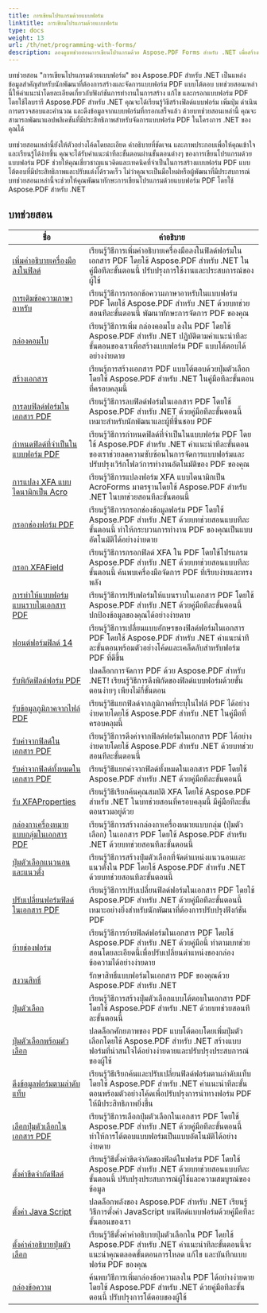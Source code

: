 ```yaml
---
title: การเขียนโปรแกรมด้วยแบบฟอร์ม
linktitle: การเขียนโปรแกรมด้วยแบบฟอร์ม
type: docs
weight: 13
url: /th/net/programming-with-forms/
description: ลองดูบทช่วยสอนการเขียนโปรแกรมด้วย Aspose.PDF Forms สำหรับ .NET เพื่อสร้างและจัดการแบบฟอร์มเชิงโต้ตอบในไฟล์ PDF ของคุณ
---
```

บทช่วยสอน "การเขียนโปรแกรมด้วยแบบฟอร์ม" ของ Aspose.PDF สำหรับ .NET เป็นแหล่งข้อมูลสำคัญสำหรับนักพัฒนาที่ต้องการสร้างและจัดการแบบฟอร์ม PDF แบบโต้ตอบ บทช่วยสอนเหล่านี้ให้คำแนะนำโดยละเอียดเกี่ยวกับฟังก์ชันการทำงานในการสร้าง แก้ไข และกรอกแบบฟอร์ม PDF โดยใช้ไลบรารี Aspose.PDF สำหรับ .NET คุณจะได้เรียนรู้วิธีสร้างฟิลด์แบบฟอร์ม เพิ่มปุ่ม ดำเนินการตรวจสอบและคำนวณ และดึงข้อมูลจากแบบฟอร์มที่กรอกเสร็จแล้ว ด้วยบทช่วยสอนเหล่านี้ คุณจะสามารถพัฒนาแอปพลิเคชันที่มีประสิทธิภาพสำหรับจัดการแบบฟอร์ม PDF ในโครงการ .NET ของคุณได้

บทช่วยสอนเหล่านี้ยังให้ตัวอย่างโค้ดโดยละเอียด คำอธิบายที่ชัดเจน และภาพประกอบเพื่อให้คุณเข้าใจและเรียนรู้ได้ง่ายขึ้น คุณจะได้รับคำแนะนำทีละขั้นตอนผ่านขั้นตอนต่างๆ ของการเขียนโปรแกรมด้วยแบบฟอร์ม PDF ช่วยให้คุณเชี่ยวชาญแนวคิดและเทคนิคที่จำเป็นในการสร้างแบบฟอร์ม PDF แบบโต้ตอบที่มีประสิทธิภาพและปรับแต่งได้รวดเร็ว ไม่ว่าคุณจะเป็นมือใหม่หรือผู้พัฒนาที่มีประสบการณ์ บทช่วยสอนเหล่านี้จะช่วยให้คุณพัฒนาทักษะการเขียนโปรแกรมด้วยแบบฟอร์ม PDF โดยใช้ Aspose.PDF สำหรับ .NET

## บทช่วยสอน
| ชื่อ | คำอธิบาย |
| --- | --- | 
| [เพิ่มคำอธิบายเครื่องมือลงในฟิลด์](./add-tooltip-to-field/) | เรียนรู้วิธีการเพิ่มคำอธิบายเครื่องมือลงในฟิลด์ฟอร์มในเอกสาร PDF โดยใช้ Aspose.PDF สำหรับ .NET ในคู่มือทีละขั้นตอนนี้ ปรับปรุงการใช้งานและประสบการณ์ของผู้ใช้ |  
| [การเติมข้อความภาษาอาหรับ](./arabic-text-filling/) | เรียนรู้วิธีการกรอกข้อความภาษาอาหรับในแบบฟอร์ม PDF โดยใช้ Aspose.PDF สำหรับ .NET ด้วยบทช่วยสอนทีละขั้นตอนนี้ พัฒนาทักษะการจัดการ PDF ของคุณ |  
| [กล่องคอมโบ](./combo-box/) | เรียนรู้วิธีการเพิ่ม กล่องคอมโบ ลงใน PDF โดยใช้ Aspose.PDF สำหรับ .NET ปฏิบัติตามคำแนะนำทีละขั้นตอนของเราเพื่อสร้างแบบฟอร์ม PDF แบบโต้ตอบได้อย่างง่ายดาย |  
| [สร้างเอกสาร](./create-doc/) | เรียนรู้การสร้างเอกสาร PDF แบบโต้ตอบด้วยปุ่มตัวเลือกโดยใช้ Aspose.PDF สำหรับ .NET ในคู่มือทีละขั้นตอนที่ครอบคลุมนี้ |  
| [การลบฟิลด์ฟอร์มในเอกสาร PDF](./delete-form-field/) | เรียนรู้วิธีการลบฟิลด์ฟอร์มในเอกสาร PDF โดยใช้ Aspose.PDF สำหรับ .NET ด้วยคู่มือทีละขั้นตอนนี้ เหมาะสำหรับนักพัฒนาและผู้ที่ชื่นชอบ PDF |  
| [กำหนดฟิลด์ที่จำเป็นในแบบฟอร์ม PDF](./determine-required-field/) | เรียนรู้วิธีการกำหนดฟิลด์ที่จำเป็นในแบบฟอร์ม PDF โดยใช้ Aspose.PDF สำหรับ .NET คำแนะนำทีละขั้นตอนของเราช่วยลดความซับซ้อนในการจัดการแบบฟอร์มและปรับปรุงเวิร์กโฟลว์การทำงานอัตโนมัติของ PDF ของคุณ |  
| [การแปลง XFA แบบไดนามิกเป็น Acro](./dynamic-xfa-to-acro-form/) | เรียนรู้วิธีการแปลงฟอร์ม XFA แบบไดนามิกเป็น AcroForms มาตรฐานโดยใช้ Aspose.PDF สำหรับ .NET ในบทช่วยสอนทีละขั้นตอนนี้ |  
| [กรอกช่องฟอร์ม PDF](./fill-form-field/) | เรียนรู้วิธีการกรอกช่องข้อมูลฟอร์ม PDF โดยใช้ Aspose.PDF สำหรับ .NET ด้วยบทช่วยสอนแบบทีละขั้นตอนนี้ ทำให้กระบวนการทำงาน PDF ของคุณเป็นแบบอัตโนมัติได้อย่างง่ายดาย |  
| [กรอก XFAField](./fill-xfafields/) | เรียนรู้วิธีการกรอกฟิลด์ XFA ใน PDF โดยใช้โปรแกรม Aspose.PDF สำหรับ .NET ด้วยบทช่วยสอนแบบทีละขั้นตอนนี้ ค้นพบเครื่องมือจัดการ PDF ที่เรียบง่ายและทรงพลัง |  
| [การทำให้แบบฟอร์มแบนราบในเอกสาร PDF](./flatten-forms/) | เรียนรู้วิธีการปรับฟอร์มให้แบนราบในเอกสาร PDF โดยใช้ Aspose.PDF สำหรับ .NET ด้วยคู่มือทีละขั้นตอนนี้ ปกป้องข้อมูลของคุณได้อย่างง่ายดาย |  
| [ฟอนต์ฟอร์มฟิลด์ 14](./form-field-font-14/) | เรียนรู้วิธีการเปลี่ยนแบบอักษรของฟิลด์ฟอร์มในเอกสาร PDF โดยใช้ Aspose.PDF สำหรับ .NET คำแนะนำทีละขั้นตอนพร้อมตัวอย่างโค้ดและเคล็ดลับสำหรับฟอร์ม PDF ที่ดีขึ้น |  
| [รับพิกัดฟิลด์ฟอร์ม PDF](./get-coordinates/) | ปลดล็อกการจัดการ PDF ด้วย Aspose.PDF สำหรับ .NET! เรียนรู้วิธีการดึงพิกัดของฟิลด์แบบฟอร์มด้วยขั้นตอนง่ายๆ เพียงไม่กี่ขั้นตอน |  
| [รับข้อมูลภูมิภาคจากไฟล์ PDF](./get-fields-from-region/) | เรียนรู้วิธีแยกฟิลด์จากภูมิภาคที่ระบุในไฟล์ PDF ได้อย่างง่ายดายโดยใช้ Aspose.PDF สำหรับ .NET ในคู่มือที่ครอบคลุมนี้ |  
| [รับค่าจากฟิลด์ในเอกสาร PDF](./get-value-from-field/) | เรียนรู้วิธีการดึงค่าจากฟิลด์ฟอร์มในเอกสาร PDF ได้อย่างง่ายดายโดยใช้ Aspose.PDF สำหรับ .NET ด้วยบทช่วยสอนทีละขั้นตอนนี้ |  
| [รับค่าจากฟิลด์ทั้งหมดในเอกสาร PDF](./get-values-from-all-fields/) | เรียนรู้วิธีแยกค่าจากฟิลด์ทั้งหมดในเอกสาร PDF โดยใช้ Aspose.PDF สำหรับ .NET ด้วยคู่มือทีละขั้นตอนนี้ |  
| [รับ XFAProperties](./get-xfaproperties/) | เรียนรู้วิธีเรียกค้นคุณสมบัติ XFA โดยใช้ Aspose.PDF สำหรับ .NET ในบทช่วยสอนที่ครอบคลุมนี้ มีคู่มือทีละขั้นตอนรวมอยู่ด้วย |  
| [กล่องกาเครื่องหมายแบบกลุ่มในเอกสาร PDF](./grouped-check-boxes/) | เรียนรู้วิธีการสร้างกล่องกาเครื่องหมายแบบกลุ่ม (ปุ่มตัวเลือก) ในเอกสาร PDF โดยใช้ Aspose.PDF สำหรับ .NET ด้วยบทช่วยสอนทีละขั้นตอนนี้ |  
| [ปุ่มตัวเลือกแนวนอนและแนวตั้ง](./horizontally-and-vertically-radio-buttons/) | เรียนรู้วิธีการสร้างปุ่มตัวเลือกที่จัดตำแหน่งแนวนอนและแนวตั้งใน PDF โดยใช้ Aspose.PDF สำหรับ .NET ด้วยบทช่วยสอนทีละขั้นตอนนี้ |  
| [ปรับเปลี่ยนฟอร์มฟิลด์ในเอกสาร PDF](./modify-form-field/) | เรียนรู้วิธีการปรับเปลี่ยนฟิลด์ฟอร์มในเอกสาร PDF โดยใช้ Aspose.PDF สำหรับ .NET ด้วยคู่มือทีละขั้นตอนนี้ เหมาะอย่างยิ่งสำหรับนักพัฒนาที่ต้องการปรับปรุงฟังก์ชัน PDF |  
| [ย้ายช่องฟอร์ม](./move-form-field/) | เรียนรู้วิธีการย้ายฟิลด์ฟอร์มในเอกสาร PDF โดยใช้ Aspose.PDF สำหรับ .NET ด้วยคู่มือนี้ ทำตามบทช่วยสอนโดยละเอียดนี้เพื่อปรับเปลี่ยนตำแหน่งของกล่องข้อความได้อย่างง่ายดาย |  
| [สงวนสิทธิ์](./preserve-rights/) | รักษาสิทธิ์แบบฟอร์มในเอกสาร PDF ของคุณด้วย Aspose.PDF สำหรับ .NET |  
| [ปุ่มตัวเลือก](./radio-button/) | เรียนรู้วิธีการสร้างปุ่มตัวเลือกแบบโต้ตอบในเอกสาร PDF โดยใช้ Aspose.PDF สำหรับ .NET ด้วยบทช่วยสอนทีละขั้นตอนนี้ |  
| [ปุ่มตัวเลือกพร้อมตัวเลือก](./radio-button-with-options/) | ปลดล็อกศักยภาพของ PDF แบบโต้ตอบโดยเพิ่มปุ่มตัวเลือกโดยใช้ Aspose.PDF สำหรับ .NET สร้างแบบฟอร์มที่น่าสนใจได้อย่างง่ายดายและปรับปรุงประสบการณ์ของผู้ใช้ |  
| [ดึงข้อมูลฟอร์มตามลำดับแท็บ](./retrieve-form-field-in-tab-order/) | เรียนรู้วิธีเรียกค้นและปรับเปลี่ยนฟิลด์ฟอร์มตามลำดับแท็บโดยใช้ Aspose.PDF สำหรับ .NET คำแนะนำทีละขั้นตอนพร้อมตัวอย่างโค้ดเพื่อปรับปรุงการนำทางฟอร์ม PDF ให้มีประสิทธิภาพยิ่งขึ้น |  
| [เลือกปุ่มตัวเลือกในเอกสาร PDF](./select-radio-button/) | เรียนรู้วิธีการเลือกปุ่มตัวเลือกในเอกสาร PDF โดยใช้ Aspose.PDF สำหรับ .NET ด้วยคู่มือทีละขั้นตอนนี้ ทำให้การโต้ตอบแบบฟอร์มเป็นแบบอัตโนมัติได้อย่างง่ายดาย |  
| [ตั้งค่าขีดจำกัดฟิลด์](./set-field-limit/) | เรียนรู้วิธีตั้งค่าขีดจำกัดของฟิลด์ในฟอร์ม PDF โดยใช้ Aspose.PDF สำหรับ .NET ด้วยบทช่วยสอนแบบทีละขั้นตอนนี้ ปรับปรุงประสบการณ์ผู้ใช้และความสมบูรณ์ของข้อมูล |  
| [ตั้งค่า Java Script](./set-java-script/) | ปลดล็อกพลังของ Aspose.PDF สำหรับ .NET เรียนรู้วิธีการตั้งค่า JavaScript บนฟิลด์แบบฟอร์มด้วยคู่มือทีละขั้นตอนของเรา |  
| [ตั้งค่าคำอธิบายปุ่มตัวเลือก](./set-radio-button-caption/) | เรียนรู้วิธีตั้งค่าคำอธิบายปุ่มตัวเลือกใน PDF โดยใช้ Aspose.PDF สำหรับ .NET คำแนะนำทีละขั้นตอนนี้จะแนะนำคุณตลอดขั้นตอนการโหลด แก้ไข และบันทึกแบบฟอร์ม PDF ของคุณ |  
| [กล่องข้อความ](./text-box/) | ค้นพบวิธีการเพิ่มกล่องข้อความลงใน PDF ได้อย่างง่ายดายโดยใช้ Aspose.PDF สำหรับ .NET ด้วยคู่มือทีละขั้นตอนนี้ ปรับปรุงการโต้ตอบของผู้ใช้ |  